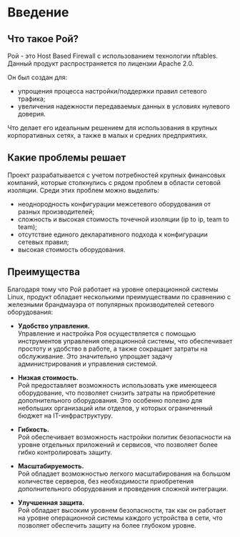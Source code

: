 Введение
========================

Что такое Рой?
-----------------

Рой - это Host Based Firewall с использованием технологии nftables.  
Данный продукт распространяется по лицензии Apache 2.0.

Он был создан для:  
- упрощения процесса настройки/поддержки правил сетевого трафика;  
- увеличения надежности передаваемых данных в условиях нулевого доверия.
  
Что делает его идеальным решением для использования в крупных корпоративных сетях, а также в малых и средних предприятиях.

Какие проблемы решает
-----------------
Проект разрабатывается с учетом потребностей крупных финансовых компаний, которые столкнулись с рядом проблем в области сетовой изоляции. Среди этих проблем можно выделить:

- неоднородность конфигурации межсетевого оборудования от разных производителей;
- сложность и высокая стоимость точечной изоляции (ip to ip, team to team);
- отсутствие единого декларативного подхода к конфигурации сетевых правил;
- высокая стоимость оборудования.

Преимущества
-----------------
Благодаря тому что Рой работает на уровне операционной системы Linux, продукт обладает несколькими преимуществами по сравнению с железными брандмауэра от популярных производителей сетевого оборудования:

- **Удобство управления.**  
  Управление и настройка Роя осуществляется с помощью инструментов управления операционной системы, что обеспечивает простоту и удобство в работе, а также сокращает затраты на обслуживание. Это значительно упрощает задачу администрирования и управления системой.

- **Низкая стоимость.**  
  Рой предоставляет возможность использовать уже имеющееся оборудование, что позволяет снизить затраты на приобретение дополнительного оборудования. Это особенно полезно для небольших организаций или отделов, у которых ограниченный бюджет на IT-инфраструктуру.

- **Гибкость.**  
  Рой обеспечивает возможность настройки политик безопасности на уровне отдельных приложений и сервисов, что позволяет более гибко контролировать защиту.

- **Масштабируемость.**  
  Рой обладает возможностью легкого масштабирования на большом количестве серверов, без необходимости приобретения дополнительного оборудования и проведения сложной интеграции.

- **Улучшенная защита.**  
  Рой обладает высоким уровнем безопасности, так как он работает на уровне операционной системы каждого устройства в сети, что позволяет обеспечить защиту на более глубоком уровне.
